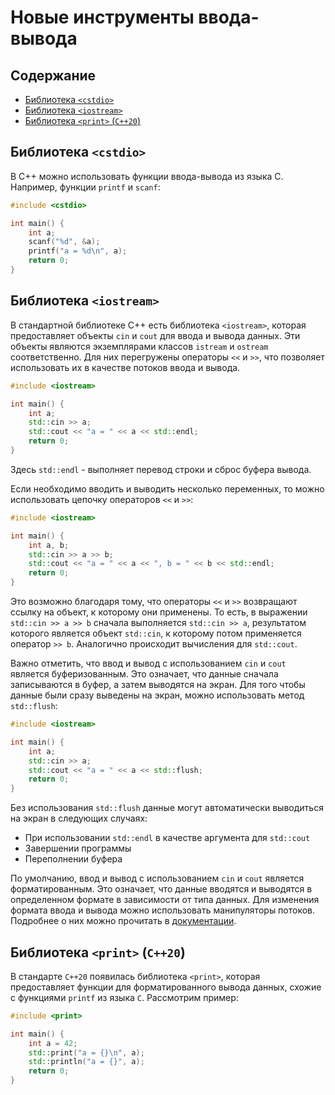 # Новые инструменты ввода-вывода

## Содержание

- [Библиотека `<cstdio>`](#библиотека-cstdio)
- [Библиотека `<iostream>`](#библиотека-iostream)
- [Библиотека `<print>` (`C++20`)](#библиотека-print-c20)

## Библиотека `<cstdio>`

В C++ можно использовать функции ввода-вывода из языка C. Например, функции `printf` и `scanf`:

```cpp
#include <cstdio>

int main() {
    int a;
    scanf("%d", &a);
    printf("a = %d\n", a);
    return 0;
}
```

## Библиотека `<iostream>`

В стандартной библиотеке C++ есть библиотека `<iostream>`, которая предоставляет объекты `cin` и `cout` для ввода и вывода данных. Эти объекты являются экземплярами классов `istream` и `ostream` соответственно. Для них перегружены операторы `<<` и `>>`, что позволяет использовать их в качестве потоков ввода и вывода.

```cpp
#include <iostream>

int main() {
    int a;
    std::cin >> a;
    std::cout << "a = " << a << std::endl;
    return 0;
}
```

Здесь `std::endl` - выполняет перевод строки и сброс буфера вывода.

Если необходимо вводить и выводить несколько переменных, то можно использовать цепочку операторов `<<` и `>>`:

```cpp
#include <iostream>

int main() {
    int a, b;
    std::cin >> a >> b;
    std::cout << "a = " << a << ", b = " << b << std::endl;
    return 0;
}
```

Это возможно благодаря тому, что операторы `<<` и `>>` возвращают ссылку на объект, к которому они применены. То есть, в выражении `std::cin >> a >> b` сначала выполняется `std::cin >> a`, результатом которого является объект `std::cin`, к которому потом применяется оператор `>> b`. Аналогично происходит вычисления для `std::cout`.

Важно отметить, что ввод и вывод с использованием `cin` и `cout` является буферизованным. Это означает, что данные сначала записываются в буфер, а затем выводятся на экран. Для того чтобы данные были сразу выведены на экран, можно использовать метод `std::flush`:

```cpp
#include <iostream>

int main() {
    int a;
    std::cin >> a;
    std::cout << "a = " << a << std::flush;
    return 0;
}
```

Без использования `std::flush` данные могут автоматически выводиться на экран в следующих случаях:

- При использовании `std::endl` в качестве аргумента для `std::cout`
- Завершении программы
- Переполнении буфера

По умолчанию, ввод и вывод с использованием `cin` и `cout` является форматированным. Это означает, что данные вводятся и выводятся в определенном формате в зависимости от типа данных. Для изменения формата ввода и вывода можно использовать манипуляторы потоков. Подробнее о них можно прочитать в [документации](https://en.cppreference.com/w/cpp/io/manip).

## Библиотека `<print>` (`C++20`)

В стандарте `C++20` появилась библиотека `<print>`, которая предоставляет функции для форматированного вывода данных, схожие с функциями `printf` из языка `C`. Рассмотрим пример:

```cpp
#include <print>

int main() {
    int a = 42;
    std::print("a = {}\n", a);
    std::println("a = {}", a);
    return 0;
}
```
